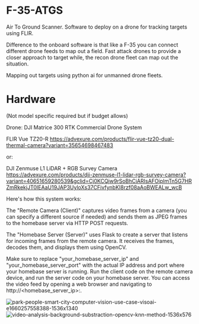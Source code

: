# F-35-ATGS
Air To Ground Scanner. Software to deploy on a drone for tracking targets using FLIR.

Difference to the onboard software is that like a F-35 you can connect different drone feeds to map out a field. 
Fast attack drones to provide a closer approach to target while, the recon drone fleet can map out the situation.

Mapping out targets using python ai for unmanned drone fleets.

# Hardware 
(Not model specific required but if budget allows)

Drone: DJI Matrice 300 RTK Commercial Drone System

FLIR Vue TZ20-R
https://advexure.com/products/flir-vue-tz20-dual-thermal-camera?variant=35654698467483

or: 

DJI Zenmuse L1 LiDAR + RGB Survey Camera
https://advexure.com/products/dji-zenmuse-l1-lidar-rgb-survey-camera?variant=40651659280539&gclid=Cj0KCQjw9rSoBhCiARIsAFOiplmTn5G7HRZmRkekjJT0IEAaU19JAP3UyloXs37CFivfynbKI8rzf08aAoBWEALw_wcB


Here's how this system works:

The "Remote Camera (Client)" captures video frames from a camera (you can specify a different source if needed) and sends them as JPEG frames to the homebase server via HTTP POST requests.

The "Homebase Server (Server)" uses Flask to create a server that listens for incoming frames from the remote camera. It receives the frames, decodes them, and displays them using OpenCV.

Make sure to replace "your_homebase_server_ip" and "your_homebase_server_port" with the actual IP address and port where your homebase server is running. Run the client code on the remote camera device, and run the server code on your homebase server. You can access the video feed by opening a web browser and navigating to http://<homebase_server_ip>:<port>.

![park-people-smart-city-computer-vision-use-case-visoai-e1660257558388-1536x1340](https://github.com/Ounceleopard/F-35-ATGS/assets/40043757/a378ccec-b183-443b-b4df-e7013ec92b28)
![video-analysis-background-substraction-opencv-knn-method-1536x576](https://github.com/Ounceleopard/F-35-ATGS/assets/40043757/af09fe03-450c-4452-82bc-c111d9d5c360)
